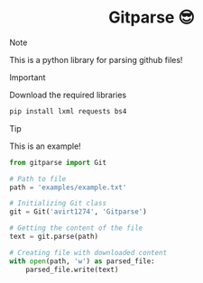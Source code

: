 <h1 align="center">Gitparse 😎</h1>

> [!NOTE]
> This is a python library for parsing github files!
<!-- <h2 align="left">Download libraries</p> -->


> [!IMPORTANT]
> Download the required libraries
> ```bash
> pip install lxml requests bs4
> ```

> [!TIP]
> This is an example!
> ```python
> from gitparse import Git
> 
> # Path to file
> path = 'examples/example.txt'
>
> # Initializing Git class
> git = Git('avirt1274', 'Gitparse')
>
> # Getting the content of the file
> text = git.parse(path)
>
> # Creating file with downloaded content
> with open(path, 'w') as parsed_file:
>     parsed_file.write(text)
> ```
